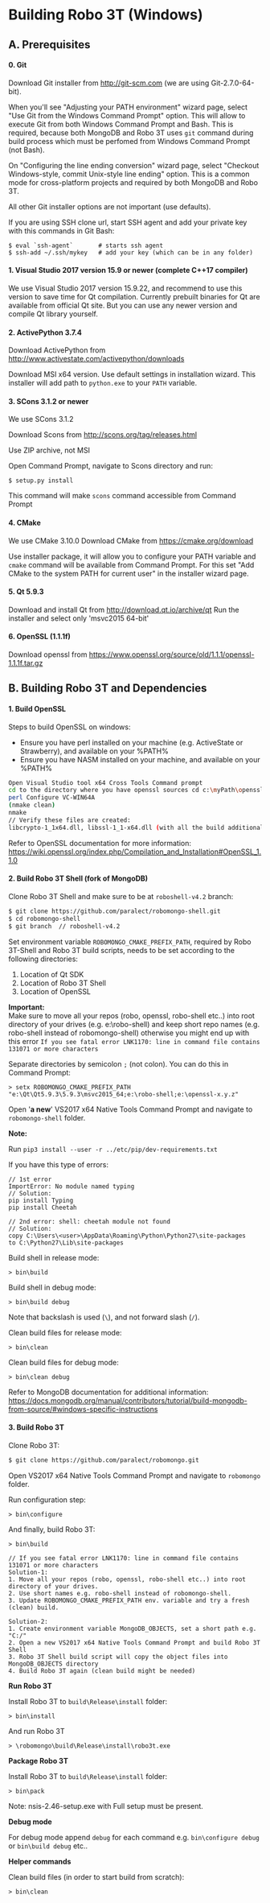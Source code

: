 Building Robo 3T (Windows)
==============================

A. Prerequisites
-------------

#### 0. Git

 Download Git installer from http://git-scm.com (we are using Git-2.7.0-64-bit).
  
 When you'll see "Adjusting your PATH environment" wizard page, select
 "Use Git from the Windows Command Prompt" option. This will allow to 
 execute Git from both Windows Command Prompt and Bash. This is required,
 because both MongoDB and Robo 3T uses `git` command during build process
 which must be perfomed from Windows Command Prompt (not Bash).
 
 On "Configuring the line ending conversion" wizard page, select "Checkout
 Windows-style, commit Unix-style line ending" option. This is a common mode
 for cross-platform projects and required by both MongoDB and Robo 3T.
  
 All other Git installer options are not important (use defaults).
 
 If you are using SSH clone url, start SSH agent and add your private key
 with this commands in Git Bash:
 
    $ eval `ssh-agent`       # starts ssh agent
    $ ssh-add ~/.ssh/mykey   # add your key (which can be in any folder)
  
#### 1. Visual Studio 2017 version 15.9 or newer (complete C++17 compiler)

 We use Visual Studio 2017 version 15.9.22, and recommend to use this version to save
 time for Qt compilation. Currently prebuilt binaries for Qt are available 
 from official Qt site. But you can use any newer version and compile Qt library
 yourself.

#### 2. ActivePython 3.7.4
   
 Download ActivePython from http://www.activestate.com/activepython/downloads
   
 Download MSI x64 version. Use default settings in installation wizard. 
 This installer will add path to `python.exe` to your `PATH` variable.

#### 3. SCons 3.1.2 or newer

We use SCons 3.1.2

 Download Scons from http://scons.org/tag/releases.html
   
 Use ZIP archive, not MSI
   
 Open Command Prompt, navigate to Scons directory and run:
   
    $ setup.py install
    
 This command will make `scons` command accessible from Command Prompt

#### 4. CMake 
We use CMake 3.10.0
 Download CMake from https://cmake.org/download
 
 Use installer package, it will allow you to configure your PATH variable and `cmake`
 command will be available from Command Prompt. For this set "Add CMake to the system
 PATH for current user" in the installer wizard page. 
   
#### 5. Qt 5.9.3

 Download and install Qt from http://download.qt.io/archive/qt 
 Run the installer and select only 'msvc2015 64-bit'

#### 6. OpenSSL (1.1.1f)
Download openssl from https://www.openssl.org/source/old/1.1.1/openssl-1.1.1f.tar.gz  

B. Building Robo 3T and Dependencies
-------------  

#### 1. Build OpenSSL

Steps to build OpenSSL on windows:  
- Ensure you have perl installed on your machine (e.g. ActiveState or Strawberry), and available on your %PATH%  
- Ensure you have NASM installed on your machine, and available on your %PATH%  

```sh
Open Visual Studio tool x64 Cross Tools Command prompt
cd to the directory where you have openssl sources cd c:\myPath\openssl
perl Configure VC-WIN64A
(nmake clean)
nmake
// Verify these files are created: 
libcrypto-1_1x64.dll, libssl-1_1-x64.dll (with all the build additionals such as .pdb .lik or static .lib)
```  

Refer to OpenSSL documentation for more information:  
https://wiki.openssl.org/index.php/Compilation_and_Installation#OpenSSL_1.1.0  

#### 2. Build Robo 3T Shell (fork of MongoDB)

Clone Robo 3T Shell and make sure to be at `roboshell-v4.2` branch:

  ```sh
  $ git clone https://github.com/paralect/robomongo-shell.git
  $ cd robomongo-shell
  $ git branch  // roboshell-v4.2
  ```

Set environment variable `ROBOMONGO_CMAKE_PREFIX_PATH`, required by Robo 3T-Shell and Robo 3T build scripts, needs to be set according to the following directories:

1. Location of Qt SDK
2. Location of Robo 3T Shell
3. Location of OpenSSL

**Important:**   
Make sure to move all your repos (robo, openssl, robo-shell etc..) into root directory of your drives (e.g. e:\robo-shell) and keep short repo names (e.g. robo-shell instead of robomongo-shell) otherwise you might end up with this error `If you see fatal error LNK1170: line in command file contains 131071 or more characters`

Separate directories by semicolon `;` (not colon). You can do this in Command Prompt:

    > setx ROBOMONGO_CMAKE_PREFIX_PATH "e:\Qt\Qt5.9.3\5.9.3\msvc2015_64;e:\robo-shell;e:\openssl-x.y.z"  

Open '**a new**' VS2017 x64 Native Tools Command Prompt and navigate to `robomongo-shell` folder.


**Note:**  

Run 
`pip3 install --user -r ../etc/pip/dev-requirements.txt`  

If you have this type of errors:  

```
// 1st error
ImportError: No module named typing
// Solution: 
pip install Typing
pip install Cheetah

// 2nd error: shell: cheetah module not found
// Solution: 
copy C:\Users\<user>\AppData\Roaming\Python\Python27\site-packages
to C:\Python27\Lib\site-packages 

```

Build shell in release mode:

    > bin\build
    
Build shell in debug mode:

    > bin\build debug 
    
Note that backslash is used (`\`), and not forward slash (`/`).

Clean build files for release mode:

    > bin\clean

Clean build files for debug mode:

    > bin\clean debug

Refer to MongoDB documentation for additional information:
https://docs.mongodb.org/manual/contributors/tutorial/build-mongodb-from-source/#windows-specific-instructions


#### 3. Build Robo 3T   

Clone Robo 3T:

  ```sh
  $ git clone https://github.com/paralect/robomongo.git
  ```
  
Open VS2017 x64 Native Tools Command Prompt and navigate to `robomongo` folder.
 
Run configuration step:
    
    > bin\configure 
    
And finally, build Robo 3T:
    
    > bin\build 

```
// If you see fatal error LNK1170: line in command file contains 131071 or more characters
Solution-1: 
1. Move all your repos (robo, openssl, robo-shell etc..) into root directory of your drives.
2. Use short names e.g. robo-shell instead of robomongo-shell.
3. Update ROBOMONGO_CMAKE_PREFIX_PATH env. variable and try a fresh (clean) build.

Solution-2: 
1. Create environment variable MongoDB_OBJECTS, set a short path e.g. "C:/"
2. Open a new VS2017 x64 Native Tools Command Prompt and build Robo 3T Shell 
3. Robo 3T Shell build script will copy the object files into MongoDB_OBJECTS directory
4. Build Robo 3T again (clean build might be needed)
```

**Run Robo 3T**

Install Robo 3T to `build\Release\install` folder:

    > bin\install
   
And run Robo 3T

    > \robomongo\build\Release\install\robo3t.exe

**Package Robo 3T**

Install Robo 3T to `build\Release\install` folder:

    > bin\pack

Note: nsis-2.46-setup.exe with Full setup must be present.


**Debug mode**

For debug mode append `debug` for each command
e.g. `bin\configure debug` or  `bin\build debug` etc..

**Helper commands**

Clean build files (in order to start build from scratch):

    > bin\clean
    

   
